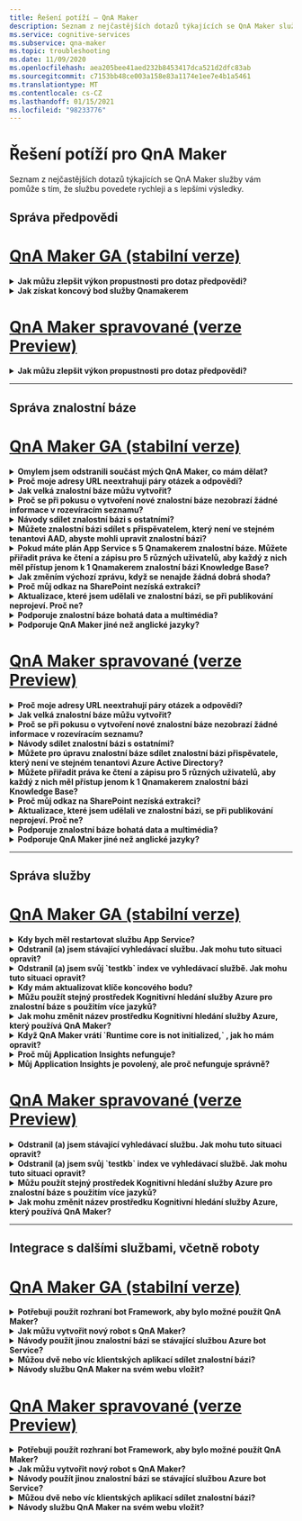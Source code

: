```yaml
---
title: Řešení potíží – QnA Maker
description: Seznam z nejčastějších dotazů týkajících se QnA Maker služby vám pomůže s tím, že službu povedete rychleji a s lepšími výsledky.
ms.service: cognitive-services
ms.subservice: qna-maker
ms.topic: troubleshooting
ms.date: 11/09/2020
ms.openlocfilehash: aea205bee41aed232b8453417dca521d2dfc83ab
ms.sourcegitcommit: c7153bb48ce003a158e83a1174e1ee7e4b1a5461
ms.translationtype: MT
ms.contentlocale: cs-CZ
ms.lasthandoff: 01/15/2021
ms.locfileid: "98233776"
---
```

# <a name="troubleshooting-for-qna-maker"></a>Řešení potíží pro QnA Maker

Seznam z nejčastějších dotazů týkajících se QnA Maker služby vám pomůže s tím, že službu povedete rychleji a s lepšími výsledky.

<a name="how-to-get-the-qnamaker-service-hostname"></a>

## <a name="manage-predictions"></a>Správa předpovědi

# <a name="qna-maker-ga-stable-release"></a>[QnA Maker GA (stabilní verze)](#tab/v1)

<details>
<summary><b>Jak můžu zlepšit výkon propustnosti pro dotaz předpovědi?</b></summary>

**Odpověď**: problémy s výkonem propustnosti znamenají, že potřebujete škálovat jak pro službu App Service, tak pro kognitivní hledání. Zvažte přidání repliky do Kognitivní hledání za účelem zvýšení výkonu.

Přečtěte si další informace o [cenových úrovních](Concepts/azure-resources.md).
</details>

<details>
<summary><b>Jak získat koncový bod služby Qnamakerem</b></summary>

**Odpověď**: koncový bod služby qnamakerem je užitečný pro účely ladění při kontaktování podpory Qnamakerem nebo UserVoice. Koncový bod je adresa URL v tomto formátu: `https://your-resource-name.azurewebsites.net` .

1. Přejít do služby Qnamakerem (skupina prostředků) v [Azure Portal](https://portal.azure.com)

    ![Qnamakerem skupiny prostředků Azure v Azure Portal](./media/qnamaker-how-to-troubleshoot/qnamaker-azure-resourcegroup.png)

1. Vyberte App Service přidružené k prostředku QnA Maker. Názvy jsou obvykle stejné.

     ![Vyberte Qnamakerem App Service](./media/qnamaker-how-to-troubleshoot/qnamaker-azure-appservice.png)

1. Adresa URL koncového bodu je k dispozici v části Přehled.

    ![Koncový bod Qnamakerem](./media/qnamaker-how-to-troubleshoot/qnamaker-azure-gethostname.png)

</details>

# <a name="qna-maker-managed-preview-release"></a>[QnA Maker spravované (verze Preview)](#tab/v2)

<details>
<summary><b>Jak můžu zlepšit výkon propustnosti pro dotaz předpovědi?</b></summary>

**Odpověď**: problémy s výkonem propustnosti znamenají nutnost horizontálního navýšení kapacity kognitivní hledání. Zvažte přidání repliky do Kognitivní hledání za účelem zvýšení výkonu.

Přečtěte si další informace o [cenových úrovních](Concepts/azure-resources.md).
</details>

---

## <a name="manage-the-knowledge-base"></a>Správa znalostní báze

# <a name="qna-maker-ga-stable-release"></a>[QnA Maker GA (stabilní verze)](#tab/v1)

<details>
<summary><b>Omylem jsem odstranili součást mých QnA Maker, co mám dělat?</b></summary>

**Odpověď**: neodstraňujte žádnou ze služeb Azure, které jste vytvořili společně s prostředkem QnA maker, jako je například Search nebo webová aplikace. To je nezbytné, aby QnA Maker fungovalo, pokud ho odstraníte, QnA Maker přestane fungovat správně.

Všechna odstranění jsou trvalá, včetně párů dotazů a odpovědí, souborů, adres URL, vlastních otázek a odpovědí, znalostní báze nebo prostředků Azure. Před odstraněním jakékoli části znalostní báze se ujistěte, že jste vyexportovali svou znalostní bázi ze stránky **Nastavení** .

</details>

<details>
<summary><b>Proč moje adresy URL neextrahují páry otázek a odpovědí?</b></summary>

**Odpověď**: je možné, že QnA Maker nemůže automaticky extrahovat obsah otázek a odpovědí (QnA) z platných adres URL pro nejčastější dotazy. V takových případech můžete vložit obsah QnA do souboru. txt a zjistit, jestli ho může nástroj ingestovat. Alternativně můžete pomocí [portálu QnA maker](https://qnamaker.ai)přidat obsah do znalostní báze.

</details>

<details>
<summary><b>Jak velká znalostní báze můžu vytvořit?</b></summary>

**Odpověď**: velikost znalostní báze závisí na SKU Azure Search, které zvolíte při vytváření služby QnA maker. Další podrobnosti najdete [tady](./concepts/azure-resources.md) .

</details>

<details>
<summary><b>Proč se při pokusu o vytvoření nové znalostní báze nezobrazí žádné informace v rozevíracím seznamu?</b></summary>

**Odpověď**: ještě jste nevytvořili žádné služby QnA maker v Azure. Další informace o tom, jak to provést, najdete [tady](./How-To/set-up-qnamaker-service-azure.md) .

</details>

<details>
<summary><b>Návody sdílet znalostní bázi s ostatními?</b></summary>

**Odpověď**: sdílení funguje na úrovni služby QnA maker, to znamená, že všechny databáze znalostí ve službě budou sdíleny. Přečtěte [si](./index.yml) , jak spolupracovat na znalostní bázi.

</details>

<details>
<summary><b>Můžete znalostní bázi sdílet s přispěvatelem, který není ve stejném tenantovi AAD, abyste mohli upravit znalostní bázi?</b></summary>

**Odpověď**: sdílení je založené na řízení přístupu na základě role Azure (Azure RBAC). Pokud můžete sdílet _libovolný_ prostředek v Azure s jiným uživatelem, můžete také sdílet QnA maker.

</details>

<details>
<summary><b>Pokud máte plán App Service s 5 Qnamakerem znalostní báze. Můžete přiřadit práva ke čtení a zápisu pro 5 různých uživatelů, aby každý z nich měl přístup jenom k 1 Qnamakerem znalostní bázi Knowledge Base?</b></summary>

**Odpověď**: můžete sdílet celou službu qnamakerem, ne jednotlivé znalostní báze.

</details>

<details>
<summary><b>Jak změním výchozí zprávu, když se nenajde žádná dobrá shoda?</b></summary>

**Odpověď**: výchozí zpráva je součástí nastavení ve službě App Service.
- V Azure Portal přejdete do prostředku App Service.

![qnamakerem AppService](./media/qnamaker-faq/qnamaker-resource-list-appservice.png)
- Klikněte na možnost **Nastavení** .

![nastavení qnamakerem AppService](./media/qnamaker-faq/qnamaker-appservice-settings.png)
- Změna hodnoty nastavení **DefaultAnswer**
- Restartujte službu App Service.

![qnamakerem AppService restartování](./media/qnamaker-faq/qnamaker-appservice-restart.png)


</details>

<details>
<summary><b>Proč můj odkaz na SharePoint nezíská extrakci?</b></summary>

**Odpověď**: Další informace najdete v tématu [umístění zdrojů dat](./concepts/data-sources-and-content.md#data-source-locations) .

</details>

<details>
<summary><b>Aktualizace, které jsem udělali ve znalostní bázi, se při publikování neprojeví. Proč ne?</b></summary>

**Odpověď**: všechny operace úprav, ať už v tabulce je aktualizace, test nebo nastavení, musí být před publikováním uloženy. Nezapomeňte kliknout na tlačítko **Uložit a naučit** se po každé operaci úprav.

</details>

<details>
<summary><b>Podporuje znalostní báze bohatá data a multimédia?</b></summary>

**Odpověď:**

#### <a name="multimedia-auto-extraction-for-files-and-urls"></a>Automatické extrakce multimédií pro soubory a adresy URL

* Adresy URL – omezená možnost převodu z formátu HTML na Markdownu
* Soubory – nepodporováno

#### <a name="answer-text-in-markdown"></a>Text odpovědi v Markdownu
Jakmile jsou páry QnA ve znalostní bázi, můžete upravit text Markdownu odpovědi tak, aby zahrnoval odkazy na média dostupná z veřejných adres URL.


</details>

<details>
<summary><b>Podporuje QnA Maker jiné než anglické jazyky?</b></summary>

**Odpověď**: Další informace o [podporovaných jazycích](./overview/language-support.md)najdete v tématu.

Pokud máte obsah z více jazyků, nezapomeňte vytvořit samostatnou službu pro každý jazyk.

</details>

# <a name="qna-maker-managed-preview-release"></a>[QnA Maker spravované (verze Preview)](#tab/v2)

<details>
<summary><b>Proč moje adresy URL neextrahují páry otázek a odpovědí?</b></summary>

**Odpověď**: je možné, že QnA Maker nemůže automaticky extrahovat obsah otázek a odpovědí (QnA) z platných adres URL pro nejčastější dotazy. V takových případech můžete vložit obsah QnA do souboru. txt a zjistit, jestli ho může nástroj ingestovat. Alternativně můžete pomocí [portálu QnA maker](https://qnamaker.ai)přidat obsah do znalostní báze.

</details>

<details>
<summary><b>Jak velká znalostní báze můžu vytvořit?</b></summary>

**Odpověď**: velikost znalostní báze závisí na SKU Azure Search, které zvolíte při vytváření služby QnA maker. Další podrobnosti najdete [tady](./concepts/azure-resources.md) .

</details>

<details>
<summary><b>Proč se při pokusu o vytvoření nové znalostní báze nezobrazí žádné informace v rozevíracím seznamu?</b></summary>

**Odpověď**: ještě jste nevytvořili žádné služby QnA maker v Azure. Další informace o tom, jak to provést, najdete [tady](./How-To/set-up-qnamaker-service-azure.md) .

</details>

<details>
<summary><b>Návody sdílet znalostní bázi s ostatními?</b></summary>

**Odpověď**: sdílení funguje na úrovni služby QnA maker, to znamená, že všechny databáze znalostí ve službě budou sdíleny. Přečtěte [si](./index.yml) , jak spolupracovat na znalostní bázi.

</details>

<details>
<summary><b>Můžete pro úpravu znalostní báze sdílet znalostní bázi přispěvatele, který není ve stejném tenantovi Azure Active Directory?</b></summary>

**Odpověď**: sdílení je založené na řízení přístupu na základě role Azure (Azure RBAC). Pokud můžete sdílet _libovolný_ prostředek v Azure s jiným uživatelem, můžete také sdílet QnA maker.

</details>

<details>
<summary><b>Můžete přiřadit práva ke čtení a zápisu pro 5 různých uživatelů, aby každý z nich měl přístup jenom k 1 Qnamakerem znalostní bázi Knowledge Base?</b></summary>

**Odpověď**: můžete sdílet celou službu qnamakerem, ne jednotlivé znalostní báze.

</details>

<details>
<summary><b>Proč můj odkaz na SharePoint nezíská extrakci?</b></summary>

**Odpověď**: Další informace najdete v tématu [umístění zdrojů dat](./concepts/data-sources-and-content.md#data-source-locations) .

</details>

<details>
<summary><b>Aktualizace, které jsem udělali ve znalostní bázi, se při publikování neprojeví. Proč ne?</b></summary>

**Odpověď**: všechny operace úprav, ať už v tabulce je aktualizace, test nebo nastavení, musí být před publikováním uloženy. Nezapomeňte kliknout na tlačítko **Uložit a naučit** se po každé operaci úprav.

</details>

<details>
<summary><b>Podporuje znalostní báze bohatá data a multimédia?</b></summary>

**Odpověď:**

#### <a name="multimedia-auto-extraction-for-files-and-urls"></a>Automatické extrakce multimédií pro soubory a adresy URL

* Adresy URL – omezená možnost převodu z formátu HTML na Markdownu
* Soubory – nepodporováno

#### <a name="answer-text-in-markdown"></a>Text odpovědi v Markdownu
Jakmile jsou páry QnA ve znalostní bázi, můžete upravit text Markdownu odpovědi tak, aby zahrnoval odkazy na média dostupná z veřejných adres URL.


</details>

<details>
<summary><b>Podporuje QnA Maker jiné než anglické jazyky?</b></summary>

**Odpověď**: Další informace o [podporovaných jazycích](./overview/language-support.md)najdete v tématu.

Pokud máte obsah z více jazyků, nezapomeňte vytvořit samostatnou službu pro každý jazyk.

</details>

---

## <a name="manage-service"></a>Správa služby

# <a name="qna-maker-ga-stable-release"></a>[QnA Maker GA (stabilní verze)](#tab/v1)

<details>
<summary><b>Kdy bych měl restartovat službu App Service?</b></summary>

**Odpověď**: aktualizujte službu App Service, pokud je ikona upozornění vedle hodnoty verze znalostní báze v tabulce **klíče koncového bodu** na [stránce](https://www.qnamaker.ai/UserSettings) **uživatelská nastavení** .

</details>

<details>
<summary><b>Odstranil (a) jsem stávající vyhledávací službu. Jak mohu tuto situaci opravit?</b></summary>

**Odpověď**: Pokud odstraníte index služby Azure kognitivní hledání, operace je finální a index nelze obnovit.

</details>

<details>
<summary><b>Odstranil (a) jsem svůj `testkb` index ve vyhledávací službě. Jak mohu tuto situaci opravit?</b></summary>

**Odpověď**: stará data nejde obnovit. Vytvořte nový prostředek QnA Maker a znovu vytvořte znalostní bázi.

</details>

<details>
<summary><b>Kdy mám aktualizovat klíče koncového bodu?</b></summary>

**Odpověď**: aktualizujte klíče koncového bodu, pokud máte podezření, že došlo k ohrožení zabezpečení.

</details>

<details>
<summary><b>Můžu použít stejný prostředek Kognitivní hledání služby Azure pro znalostní báze s použitím více jazyků?</b></summary>

**Odpověď**: Chcete-li použít více jazyků a více znalostní báze, musí uživatel vytvořit prostředek QnA maker pro každý jazyk. Tím se vytvoří samostatná služba Azure Search na jednotlivé jazyky. Kombinování různých jazykových znalostí v jedné službě Azure Search má za následek zhoršení důležitosti výsledků.

</details>

<details>
<summary><b>Jak mohu změnit název prostředku Kognitivní hledání služby Azure, který používá QnA Maker?</b></summary>

**Odpověď**: název prostředku Azure kognitivní hledání je název prostředku QnA maker s některými náhodnými písmeny připojenými na konci. Díky tomu je obtížné rozlišovat mezi více prostředky vyhledávání pro QnA Maker. Vytvořte samostatnou vyhledávací službu (pojmenujte ji tak, jak byste chtěli) a připojte ji ke službě QnA. Postup je podobný postupům, které je třeba provést při [upgradu služby Azure Search](How-To/set-up-qnamaker-service-azure.md#upgrade-the-azure-cognitive-search-service).

</details>

<details>
<summary><b>Když QnA Maker vrátí `Runtime core is not initialized,` , jak ho mám opravit?</b></summary>

**Odpověď**: místo na disku pro službu App Service může být plné. Postup opravy místa na disku:

1. V [Azure Portal](https://portal.azure.com)vyberte službu App service vaší QnA maker a pak tuto službu zastavte.
1. Pořád ve službě App Service vyberte **vývojové nástroje**, pak **Rozšířené nástroje** a pak **Přejít** na. Otevře se nové okno prohlížeče.
1. Vyberte **ladit konzola** a pak **cmd** a otevřete nástroj příkazového řádku.
1. Přejděte do _lokality/wwwroot/data/qnamakerem/_ Directory.
1. Odeberte všechny složky, jejichž název začíná na `rd` .

    **Neodstraňujte** následující:

    * Soubor KbIdToRankerMappings.txt
    * EndpointSettings.jsv souboru
    * EndpointKeys složka

1. Spusťte službu App Service.
1. Přístup k vaší znalostní bázi vám umožní ověřit, jestli je teď funguje.

</details>
<details>
<summary><b>Proč můj Application Insights nefunguje?</b></summary>

**Odpověď**: Projděte si výše uvedené kroky a opravte problém:

1. V části App Service-> nastavení – > konfiguračního oddílu > nastavení aplikace-> Name-se správně nakonfigurují a nastavují na příslušnou kartu Přehled Application Insights ("klíč instrumentace") GUID. 

1. V části App Service-> nastavení – > oddílu "Application Insights" – > Ujistěte se, že je App Insights povolený a připojený ke příslušnému prostředku Application Insights.

</details>

<details>
<summary><b>Můj Application Insights je povolený, ale proč nefunguje správně?</b></summary>

**Odpověď**: postupujte prosím podle níže uvedených kroků: 

1.  Pokud zde existuje nějaká hodnota, zkopírujte hodnotu APPINSIGHTS_INSTRUMENTATIONKEY název do názvu ' UserAppInsightsKey '. 

1.  Pokud klíč "UserAppInsightsKey" v nastavení aplikace neexistuje, přidejte prosím nový klíč s tímto názvem a zkopírujte hodnotu.

1.  Uložte ho a automaticky se restartuje App Service. Tato chyba by měla tento problém vyřešit. 

</details>

# <a name="qna-maker-managed-preview-release"></a>[QnA Maker spravované (verze Preview)](#tab/v2)


<details>
<summary><b>Odstranil (a) jsem stávající vyhledávací službu. Jak mohu tuto situaci opravit?</b></summary>

**Odpověď**: Pokud odstraníte index služby Azure kognitivní hledání, operace je finální a index nelze obnovit.

</details>

<details>
<summary><b>Odstranil (a) jsem svůj `testkb` index ve vyhledávací službě. Jak mohu tuto situaci opravit?</b></summary>

**Odpověď**: stará data nejde obnovit. Vytvořte nový prostředek QnA Maker a znovu vytvořte znalostní bázi.

</details>

<details>
<summary><b>Můžu použít stejný prostředek Kognitivní hledání služby Azure pro znalostní báze s použitím více jazyků?</b></summary>

**Odpověď**: Chcete-li použít více jazyků a více znalostní báze, musí uživatel vytvořit prostředek QnA maker pro každý jazyk. Tím se vytvoří samostatná služba Azure Search na jednotlivé jazyky. Kombinování různých jazykových znalostí v jedné službě Azure Search má za následek zhoršení důležitosti výsledků.

</details>

<details>
<summary><b>Jak mohu změnit název prostředku Kognitivní hledání služby Azure, který používá QnA Maker?</b></summary>

**Odpověď**: název prostředku Azure kognitivní hledání je název prostředku QnA maker s některými náhodnými písmeny připojenými na konci. Díky tomu je obtížné rozlišovat mezi více prostředky vyhledávání pro QnA Maker. Vytvořte samostatnou vyhledávací službu (pojmenujte ji tak, jak byste chtěli) a připojte ji ke službě QnA. Postup je podobný postupům, které je třeba provést při [upgradu služby Azure Search](How-To/set-up-qnamaker-service-azure.md#upgrade-the-azure-cognitive-search-service).

</details>

---

## <a name="integrate-with-other-services-including-bots"></a>Integrace s dalšími službami, včetně roboty

# <a name="qna-maker-ga-stable-release"></a>[QnA Maker GA (stabilní verze)](#tab/v1)

<details>
<summary><b>Potřebuji použít rozhraní bot Framework, aby bylo možné použít QnA Maker?</b></summary>

**Odpověď**: Ne, nemusíte používat [rozhraní Bot Framework](https://github.com/Microsoft/botbuilder-dotnet) s QnA maker. QnA Maker se ale nabízí jako jedna z několika šablon v [Azure bot Service](/azure/bot-service/?preserve-view=true&view=azure-bot-service-4.0). Robot Service umožňuje rychlý vývoj v rámci inteligentních robotů přes Microsoft bot Framework a běží v prostředí bez serveru.

</details>

<details>
<summary><b>Jak můžu vytvořit nový robot s QnA Maker?</b></summary>

**Odpověď**: podle pokynů v [této](./Quickstarts/create-publish-knowledge-base.md) dokumentaci vytvořte robota s Azure bot Service.

</details>

<details>
<summary><b>Návody použít jinou znalostní bázi se stávající službou Azure bot Service?</b></summary>

**Odpověď**: musíte mít následující informace o znalostní bázi Knowledge Base:

* ID znalostní báze
* Název vlastní subdomény publikovaného koncového bodu znalostní báze, `host` který se po publikování nachází na stránce **Nastavení** .
* Klíč publikovaného koncového bodu znalostní báze – byl po publikování na stránce **Nastavení** nalezen.

Tyto informace najdete v Azure Portal do App Service bot. V části **Nastavení-> konfigurace-> nastavení aplikace** změňte tyto hodnoty.

Klíč koncového bodu znalostní báze je označený `QnAAuthkey` ve službě ABS.

</details>

<details>
<summary><b>Můžou dvě nebo víc klientských aplikací sdílet znalostní bázi?</b></summary>

**Odpověď**: Ano, znalostní bázi se dá dotazovat z libovolného počtu klientů. Pokud se odezva ze znalostní báze jeví jako pomalá nebo časový limit, zvažte možnost upgradovat úroveň služby pro službu App Service přidruženou ke znalostní bázi.

</details>

<details>
<summary><b>Návody službu QnA Maker na svém webu vložit?</b></summary>

**Odpověď**: postupujte podle těchto kroků a vložte QnA maker službu jako ovládací prvek webové konverzace na svém webu:

1. Pomocí pokynů [zde můžete](./Quickstarts/create-publish-knowledge-base.md)vytvořit robotská okna s nejčastějšími dotazy.
2. Povolte webový chat podle kroků uvedených [tady](/azure/bot-service/bot-service-channel-connect-webchat) .

</details>

# <a name="qna-maker-managed-preview-release"></a>[QnA Maker spravované (verze Preview)](#tab/v2)


<details>
<summary><b>Potřebuji použít rozhraní bot Framework, aby bylo možné použít QnA Maker?</b></summary>

**Odpověď**: Ne, nemusíte používat [rozhraní Bot Framework](https://github.com/Microsoft/botbuilder-dotnet) s QnA maker. QnA Maker se ale nabízí jako jedna z několika šablon v [Azure bot Service](/azure/bot-service/?preserve-view=true&view=azure-bot-service-4.0). Robot Service umožňuje rychlý vývoj v rámci inteligentních robotů přes Microsoft bot Framework a běží v prostředí bez serveru.

</details>

<details>
<summary><b>Jak můžu vytvořit nový robot s QnA Maker?</b></summary>

**Odpověď**: podle pokynů v [této](./Quickstarts/create-publish-knowledge-base.md) dokumentaci vytvořte robota s Azure bot Service.

</details>

<details>
<summary><b>Návody použít jinou znalostní bázi se stávající službou Azure bot Service?</b></summary>

**Odpověď**: musíte mít následující informace o znalostní bázi Knowledge Base:

* ID znalostní báze
* Název vlastní subdomény publikovaného koncového bodu znalostní báze, `host` který se po publikování nachází na stránce **Nastavení** .
* Klíč publikovaného koncového bodu znalostní báze – byl po publikování na stránce **Nastavení** nalezen.

Tyto informace najdete v Azure Portal do App Service bot. V části **Nastavení-> konfigurace-> nastavení aplikace** změňte tyto hodnoty.

Klíč koncového bodu znalostní báze je označený `QnAAuthkey` ve službě ABS.

</details>

<details>
<summary><b>Můžou dvě nebo víc klientských aplikací sdílet znalostní bázi?</b></summary>

**Odpověď**: Ano, znalostní bázi se dá dotazovat z libovolného počtu klientů. Pokud se odezva ze znalostní báze jeví jako pomalá nebo časový limit, zvažte možnost upgradovat úroveň služby pro službu App Service přidruženou ke znalostní bázi.

</details>

<details>
<summary><b>Návody službu QnA Maker na svém webu vložit?</b></summary>

**Odpověď**: postupujte podle těchto kroků a vložte QnA maker službu jako ovládací prvek webové konverzace na svém webu:

1. Pomocí pokynů [zde můžete](./Quickstarts/create-publish-knowledge-base.md)vytvořit robotská okna s nejčastějšími dotazy.
2. Povolte webový chat podle kroků uvedených [tady](/azure/bot-service/bot-service-channel-connect-webchat) .

---

## <a name="data-storage"></a>Úložiště dat

# <a name="qna-maker-ga-stable-release"></a>[QnA Maker GA (stabilní verze)](#tab/v1)

<details>
<summary><b>Jaká data jsou uložená a kde jsou uložená?</b></summary>

**Odpověď:**

Při vytváření služby QnA Maker jste vybrali oblast Azure. Vaše znalostní báze a soubory protokolu jsou uloženy v této oblasti.

</details>

# <a name="qna-maker-managed-preview-release"></a>[QnA Maker spravované (verze Preview)](#tab/v2)

<details>
<summary><b>Jaká data jsou uložená a kde jsou uložená?</b></summary>

**Odpověď:**

Při vytváření služby QnA Maker jste vybrali oblast Azure. Vaše znalostní báze a soubory protokolu jsou uloženy v této oblasti.

</details>

---
